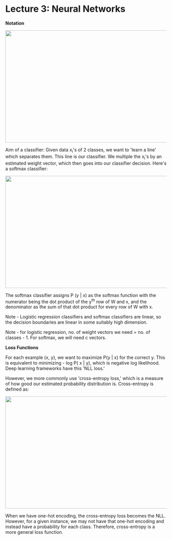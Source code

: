 # Lecture 3: Neural Networks

**Notation**

<p align="center">
  <img width="550" height="350" src="https://user-images.githubusercontent.com/21968647/64905019-261eea00-d687-11e9-96ae-0c55b4c38da0.png">
</p>

Aim of a classifier: Given data x<sub>i</sub>'s of 2 classes, we want to 'learn a line' which separates them. This line is our classifier. We multiple the x<sub>i</sub>'s by an estimated weight vector, which then goes into our classifier decision. Here's a softmax classifier:

<p align="center">
  <img width="550" height="350" src="https://user-images.githubusercontent.com/21968647/64905190-4c458980-d689-11e9-8f9a-04485f6e8816.png">
</p>

The softmax classifier assigns P (y | x) as the softmax function with the numerator being the dot product of the y<sup>th</sup> row of W and x, and the denominator as the sum of that dot product for every row of W with x.

Note - Logistic regression classifiers and softmax classifiers are linear, so the decision boundaries are linear in some suitably high dimension.

Note - for logistic regression, no. of weight vectors we need = no. of classes - 1. For softmax, we will need c vectors.

**Loss Functions**

For each example (x, y), we want to maximize P(y | x) for the correct y. This is equivalent to minimizing - log P( x | y), which is negative log likelihood. Deep learning frameworks have this 'NLL loss.'

However, we more commonly use 'cross-entropy loss,' which is a measure of how good our estimated probability distribution is. Cross-entropy is defined as:

<p align="center">
  <img width="550" height="350" src="https://user-images.githubusercontent.com/21968647/64905190-4c458980-d689-11e9-8f9a-04485f6e8816.png">
</p>

When we have one-hot encoding, the cross-entropy loss becomes the NLL. However, for a given instance, we may not have that one-hot encoding and instead have a probability for each class. Therefore, cross-entropy is a more general loss function.
